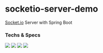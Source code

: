 # socketio-server-demo
[Socket.io](https://socket.io/) Server with Spring Boot

### Techs & Specs

![](https://img.shields.io/badge/Spring-informational?style=for-the-badge&logo=Spring&logoColor=green&color=white)
![](https://img.shields.io/badge/SpringBoot-informational?style=for-the-badge&logo=SpringBoot&logoColor=green&color=white)
![](https://img.shields.io/badge/Socket.io-informational?style=for-the-badge&logo=Socket.io&logoColor=010101&color=grey)
![](https://img.shields.io/badge/IntellijIDEA-informational?style=for-the-badge&logo=IntellijIDEA&logoColor=white&color=black)